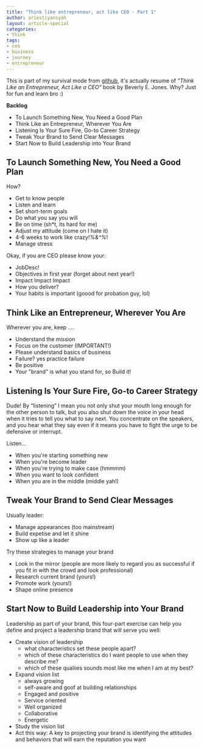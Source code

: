 ```yaml
---
title: "Think like entrepreneur, act like CEO - Part 1"
author: ariestiyansyah
layout: article-special
categories:
- think
tags:
- ceo
- business
- journey
- entrepreneur
---
```


This is part of my survival mode from [github](https://github.com/ariestiyansyah/edXius/issues/1), it's actually resume of *"Think Like an Entrepreneur, Act Like a CEO"* book by Beverly E. Jones. Why? Just for fun and learn bro :)

**Backlog**

- To Launch Something New, You Need a Good Plan
- Think Like an Entrepreneur, Wherever You Are
- Listening Is Your Sure Fire, Go-to Career Strategy
- Tweak Your Brand to Send Clear Messages
- Start Now to Build Leadership into Your Brand

## To Launch Something New, You Need a Good Plan

How?

- Get to know people
- Listen and learn
- Set short-term goals
- Do what you say you will
- Be on time (sh*t, its hard for me)
- Adjust my attitude (come on I hate it)
- 4-6 weeks to work like crazy!*%&^%*!
- Manage stress

Okay, if you are CEO please know your:

- JobDesc!
- Objectives in first year (forget about next year!)
- Impact Impact Impact
- How you deliver?
- Your habits is important (goood for probation guy, lol)

## Think Like an Entrepreneur, Wherever You Are

Wherever you are, keep ....

- Understand the mission
- Focus on the customer (IMPORTANT!)
- Please understand basics of business
- Failure? yes practice failure
- Be positive
- Your "brand" is what you stand for, so Build it!


## Listening Is Your Sure Fire, Go-to Career Strategy

Dude! By “listening” I mean you not only shut your mouth long enough for the other person to talk, but you also shut down the voice in your head when it tries to tell you what to say next. You concentrate on the speakers, and you hear what they say even if it means you have to fight the urge to be defensive or interrupt.

Listen...

- When you're starting something new
- When you're become leader
- When you're trying to make case (hmmmm)
- When you want to look confident
- When you are in the middle (middle yah!)

## Tweak Your Brand to Send Clear Messages

Usually leader:

- Manage appearances (too mainstream)
- Build expetise and let it shine
- Show up like a leader

Try these strategies to manage your brand

- Look in the mirror (people are more likely to regard you as successful if you fit in with the crowd and look professional)
- Research current brand (yours!)
- Promote work (yours!)
- Shape online presence

## Start Now to Build Leadership into Your Brand

Leadership as part of your brand, this four-part exercise can help you define and project a leadership brand that will serve you well:

- Create vision of leadership
    - what characteristics set these people apart?
    - which of these characteristics do I want people to use when they describe me?
    - which of these qualiies sounds most like me when I am at my best?
- Expand vision list
    - always growing
    - self-aware and goof at building relationships
    - Engaged and positive
    - Service oriented
    - Well organized
    - Collaborative
    - Energetic
- Study the vision list
- Act this way: A key to projecting your brand is identifying the attitudes and behaviors that will earn the reputation you want